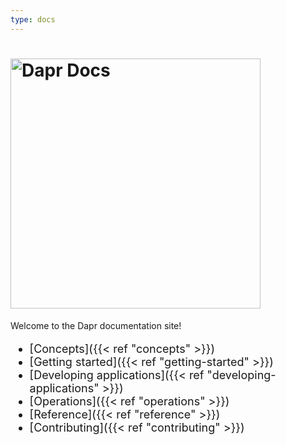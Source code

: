 ```yaml
---
type: docs
---
```


# <img src="/images/home-title.png" alt="Dapr Docs" width=400>

Welcome to the Dapr documentation site!

<font size=4>

- [Concepts]({{< ref "concepts" >}})
- [Getting started]({{< ref "getting-started" >}})
- [Developing applications]({{< ref "developing-applications" >}})
- [Operations]({{< ref "operations" >}})
- [Reference]({{< ref "reference" >}})
- [Contributing]({{< ref "contributing" >}})

</font>